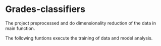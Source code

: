 # Grades-classifiers
The project preprocessed and do dimensionality reduction of the data in main function. 

The following funtions execute the training of data and model analysis. 

